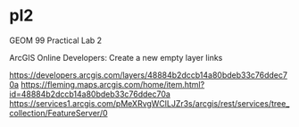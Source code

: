 # pl2
GEOM 99 Practical Lab 2

ArcGIS Online Developers: Create a new empty layer links

https://developers.arcgis.com/layers/48884b2dccb14a80bdeb33c76ddec70a
https://fleming.maps.arcgis.com/home/item.html?id=48884b2dccb14a80bdeb33c76ddec70a
https://services1.arcgis.com/pMeXRvgWClLJZr3s/arcgis/rest/services/tree_collection/FeatureServer/0
